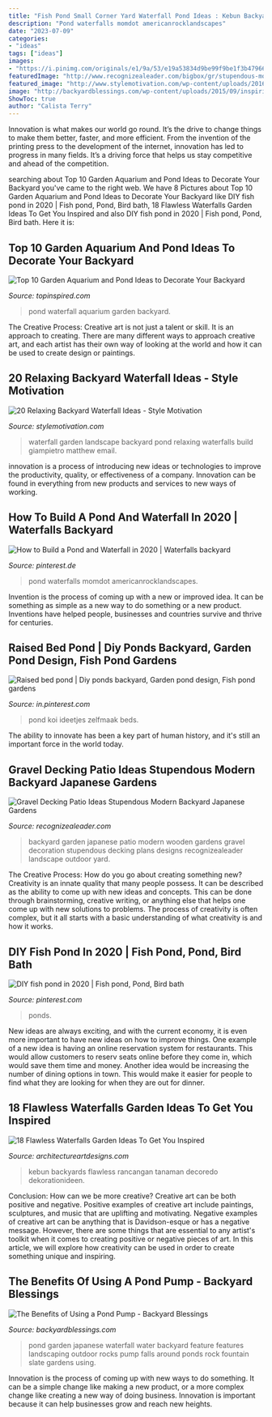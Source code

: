 ```yaml
---
title: "Fish Pond Small Corner Yard Waterfall Pond Ideas : Kebun Backyards Flawless Rancangan Tanaman Decoredo Dekorationideen"
description: "Pond waterfalls momdot americanrocklandscapes"
date: "2023-07-09"
categories:
- "ideas"
tags: ["ideas"]
images:
- "https://i.pinimg.com/originals/e1/9a/53/e19a53834d9be99f9be1f3b479663683.jpg"
featuredImage: "http://www.recognizealeader.com/bigbox/gr/stupendous-modern-backyard-japanese-gardens-decoration-with-wooden_outdoor-patio-and-backyard.jpg"
featured_image: "http://www.stylemotivation.com/wp-content/uploads/2016/02/5-26-620x465.jpg"
image: "http://backyardblessings.com/wp-content/uploads/2015/09/inspiring-backyard-water-feature-small-pond-grey-rocks-green-plant-decoration-backyard-water-falls-pool-garden-outdoor-good-design-ideas-of-backyard-water-falls.jpg"
ShowToc: true
author: "Calista Terry"
---
```



Innovation is what makes our world go round. It’s the drive to change things to make them better, faster, and more efficient. From the invention of the printing press to the development of the internet, innovation has led to progress in many fields. It’s a driving force that helps us stay competitive and ahead of the competition.

	

		
searching about Top 10 Garden Aquarium and Pond Ideas to Decorate Your Backyard you've came to the right web. We have 8 Pictures about Top 10 Garden Aquarium and Pond Ideas to Decorate Your Backyard like DIY fish pond in 2020 | Fish pond, Pond, Bird bath, 18 Flawless Waterfalls Garden Ideas To Get You Inspired and also DIY fish pond in 2020 | Fish pond, Pond, Bird bath. Here it is:
		
    
## Top 10 Garden Aquarium And Pond Ideas To Decorate Your Backyard

<img loading=lazy src="https://www.topinspired.com/wp-content/uploads/2015/05/4-Pond-with-Waterfall.jpg" onerror="this.onerror=null;this.src='https://tse2.mm.bing.net/th?id=OIP.z5DJZUhFIeeCtysS8xGi0QHaKL&amp;pid=15.1';" alt="Top 10 Garden Aquarium and Pond Ideas to Decorate Your Backyard">

_Source: topinspired.com_

>pond waterfall aquarium garden backyard. 

	

The Creative Process:
Creative art is not just a talent or skill. It is an approach to creating. There are many different ways to approach creative art, and each artist has their own way of looking at the world and how it can be used to create design or paintings.

    
## 20 Relaxing Backyard Waterfall Ideas - Style Motivation

<img loading=lazy src="http://www.stylemotivation.com/wp-content/uploads/2016/02/5-26-620x465.jpg" onerror="this.onerror=null;this.src='https://tse4.mm.bing.net/th?id=OIP.UfiaOYVggsgKo99HUB25oAHaFj&amp;pid=15.1';" alt="20 Relaxing Backyard Waterfall Ideas - Style Motivation">

_Source: stylemotivation.com_

>waterfall garden landscape backyard pond relaxing waterfalls build giampietro matthew email. 

	

innovation is a process of introducing new ideas or technologies to improve the productivity, quality, or effectiveness of a company. Innovation can be found in everything from new products and services to new ways of working. 

    
## How To Build A Pond And Waterfall In 2020 | Waterfalls Backyard

<img loading=lazy src="https://i.pinimg.com/originals/e1/9a/53/e19a53834d9be99f9be1f3b479663683.jpg" onerror="this.onerror=null;this.src='https://tse2.mm.bing.net/th?id=OIP.v1KlkuOBqUZ8LRHAkvEtjgHaLH&amp;pid=15.1';" alt="How to Build a Pond and Waterfall in 2020 | Waterfalls backyard">

_Source: pinterest.de_

>pond waterfalls momdot americanrocklandscapes. 

	

Invention is the process of coming up with a new or improved idea. It can be something as simple as a new way to do something or a new product. Inventions have helped people, businesses and countries survive and thrive for centuries.

    
## Raised Bed Pond | Diy Ponds Backyard, Garden Pond Design, Fish Pond Gardens

<img loading=lazy src="https://i.pinimg.com/736x/03/0c/9e/030c9e65cf02779fa50fff7f633da1c7.jpg" onerror="this.onerror=null;this.src='https://tse1.mm.bing.net/th?id=OIP.vdu7BQVY8C-dJxImIOZgBgHaPO&amp;pid=15.1';" alt="Raised bed pond | Diy ponds backyard, Garden pond design, Fish pond gardens">

_Source: in.pinterest.com_

>pond koi ideetjes zelfmaak beds. 

	

The ability to innovate has been a key part of human history, and it's still an important force in the world today.

    
## Gravel Decking Patio Ideas Stupendous Modern Backyard Japanese Gardens

<img loading=lazy src="http://www.recognizealeader.com/bigbox/gr/stupendous-modern-backyard-japanese-gardens-decoration-with-wooden_outdoor-patio-and-backyard.jpg" onerror="this.onerror=null;this.src='https://tse4.mm.bing.net/th?id=OIP.KJ-_FY_yRDCZOt4j5w2YQgHaFj&amp;pid=15.1';" alt="Gravel Decking Patio Ideas Stupendous Modern Backyard Japanese Gardens">

_Source: recognizealeader.com_

>backyard garden japanese patio modern wooden gardens gravel decoration stupendous decking plans designs recognizealeader landscape outdoor yard. 

	

The Creative Process: How do you go about creating something new?
Creativity is an innate quality that many people possess. It can be described as the ability to come up with new ideas and concepts. This can be done through brainstorming, creative writing, or anything else that helps one come up with new solutions to problems. The process of creativity is often complex, but it all starts with a basic understanding of what creativity is and how it works.

    
## DIY Fish Pond In 2020 | Fish Pond, Pond, Bird Bath

<img loading=lazy src="https://i.pinimg.com/736x/f4/cf/63/f4cf63b8d2402e102e2dd47f842c11e9.jpg" onerror="this.onerror=null;this.src='https://tse3.mm.bing.net/th?id=OIP.V6t4QgRB92MO0yE3sUXC5wHaJ3&amp;pid=15.1';" alt="DIY fish pond in 2020 | Fish pond, Pond, Bird bath">

_Source: pinterest.com_

>ponds. 

	

New ideas are always exciting, and with the current economy, it is even more important to have new ideas on how to improve things. One example of a new idea is having an online reservation system for restaurants. This would allow customers to reserv seats online before they come in, which would save them time and money. Another idea would be increasing the number of dining options in town. This would make it easier for people to find what they are looking for when they are out for dinner.

    
## 18 Flawless Waterfalls Garden Ideas To Get You Inspired

<img loading=lazy src="https://www.architectureartdesigns.com/wp-content/uploads/2015/05/66.jpg" onerror="this.onerror=null;this.src='https://tse4.mm.bing.net/th?id=OIP.CvgxM0R6OXLOP_BMErXSygHaFj&amp;pid=15.1';" alt="18 Flawless Waterfalls Garden Ideas To Get You Inspired">

_Source: architectureartdesigns.com_

>kebun backyards flawless rancangan tanaman decoredo dekorationideen. 

	

Conclusion: How can we be more creative?
Creative art can be both positive and negative. Positive examples of creative art include paintings, sculptures, and music that are uplifting and motivating. Negative examples of creative art can be anything that is Davidson-esque or has a negative message. However, there are some things that are essential to any artist's toolkit when it comes to creating positive or negative pieces of art. In this article, we will explore how creativity can be used in order to create something unique and inspiring.

    
## The Benefits Of Using A Pond Pump - Backyard Blessings

<img loading=lazy src="http://backyardblessings.com/wp-content/uploads/2015/09/inspiring-backyard-water-feature-small-pond-grey-rocks-green-plant-decoration-backyard-water-falls-pool-garden-outdoor-good-design-ideas-of-backyard-water-falls.jpg" onerror="this.onerror=null;this.src='https://tse4.mm.bing.net/th?id=OIP.uyvbwNoi-Ike5fT-INPJHwHaFj&amp;pid=15.1';" alt="The Benefits of Using a Pond Pump - Backyard Blessings">

_Source: backyardblessings.com_

>pond garden japanese waterfall water backyard feature features landscaping outdoor rocks pump falls around ponds rock fountain slate gardens using. 

	

Innovation is the process of coming up with new ways to do something. It can be a simple change like making a new product, or a more complex change like creating a new way of doing business. Innovation is important because it can help businesses grow and reach new heights.

